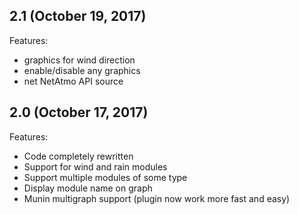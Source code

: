 ## 2.1 (October 19, 2017)

Features:

  - graphics for wind direction
  - enable/disable any graphics
  - net NetAtmo API source


## 2.0 (October 17, 2017)

Features:

  - Code completely rewritten
  - Support for wind and rain modules
  - Support multiple modules of some type
  - Display module name on graph
  - Munin multigraph support (plugin now work more fast and easy)

